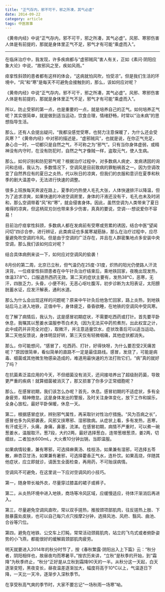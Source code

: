 ```yaml
---
title: "正气存内，邪不可干，邪之所凑，其气必虚"
date: 2014-09-22
category: article
tags: 中医故事
---
```


《黄帝内经》中说“正气存内，邪不可干，邪之所凑，其气必虚”。风邪、寒邪伤害人体是有前提的，那就是身体里正气不足，邪气才有可能“乘虚而入”。

***

在临床治疗中，我发现，许多疾病都与“虚邪贼风”害人有关，正如《素问·阴阳应象大论》中说，“故邪风之至，疾如风雨。”

痉挛性斜颈的患者都有这样的体会，“这病就怕风吹，怕受凉”。但是我们生活的环境中，“风”和“寒”是每天不可避免会接触到的，那么，该如何应对呢？

《黄帝内经》中说“正气存内，邪不可干，邪之所凑，其气必虚”。风邪、寒邪伤害人体是有前提的，那就是身体里正气不足，邪气才有可能“乘虚而入”。

所以，防止受邪的第一点，也是重要的一点，就是培养自己的正气。如何培养正气呢？其实很简单，就是做到适当运动，饮食合理，情绪舒畅，时常以“治未病”的思想指导生活。

那么，还有人会提出疑问，“我都没感觉受寒，也努力注意保暖了，为什么还会受风寒？”《黄帝内经》中对邪的描述是，“虚邪贼风”，也就是说，在你正气充足，身心合一时，一切都只是自然之气，不可称之为“邪气”。只有当你身体虚弱，或精神没有内守时，在没有防犯时，自然之气才像贼一样，盗取元气，使人生病。

那么，如何识别和防犯邪气呢？根据治疗过程中，对多数病人病史、发病诱因的询问和总结，我认为，多数情况下，空调风是目前致病的罪魁祸首之一。因为空调改变了自然界应有的夏日之炎热，代以秋日的凉爽，但我们的衣服和意识在夏季和秋季的剧大温差中，无法进行快速的调整。

很多上班族每天奔波在路上，夏季的灼热使人毛孔大张，人体快速排汗以降温，但为了追求凉爽，如果快速的冲进空调房里，身体的汗液还没有干，毛孔也未及时闭和，那么空调带着“风”和“寒”，就会侵害身体。因此，虽然空调为人类带来了夏日难得的凉爽，但这柄双刃剑也带来多少伤害，真真的要说，空调---想说爱你不容易！

目前治疗痉挛性斜颈，多数病人都在发病前有受寒或劳累的诱因，结合中医“望闻问切”四诊合参，进行辨证，此类病证也多属寒凝筋脉，那么在治疗过程中，应尽量避免吹空调的冷风。但是由于空调的广泛存在，并且在人群密集地点多安装中央空调，那么我们该如何应对呢？

结合具体病例来谈一下，如何应对空调风的偷袭！

8月份的第二周，北京已立秋，但气温仍在25度-31度，炽热的阳光仍使路人汗流浃背。一位痉挛性斜颈患者在中午针灸治疗结束后，乘地铁回家，夜晚出现发热，体温37.8℃，口服退热西药无效。第二天的症状主要有，发热38℃，恶寒，无汗，四肢乏力，头昏，小便不利，无恶心呕吐腹泻，初步诊断为太阳表证，太阳膀胱蓄水证，应发汗解表，通利水道。

那么为什么会出现这样的问题呢？原来中午针灸后他急忙回家，路上炎热，到地铁站后马上进入地铁，正值中午，身体疲乏，昏昏欲睡，在地铁的空调风中受风寒。

在了解了病情后，我认为，这是感冒初期症状，不需要吃西药或打针。首先要平卧休息，我嘱其以葱姜水温服参苓白术丸（因为无法买中药煎煮剂，出此权宜之计，此中成药并非完全对症），取微汗，并注意适量饮水，症状改善后可以适当运动。第二天他反馈说，身体明显好转，第三天仅有轻微咽痛，其他症状都消失。

那么，你可能想问，“感冒了，吃西药、打针，好得快呀，为什么要忍受2天痛苦呢？”原因很简单，看似简单的直路不一定是最佳路线。感冒，发烧了，可能是病毒、细菌或其他微生物感染造成的，难道用最快速的方法打败它们，“病”真的就好了吗？

在抗菌素泛滥应用的今天，不但细菌没有消灭，还间接培养出了超级耐药菌，导致更严重的疾病！就算细菌被消灭了，那又损害了你多少正常细胞呢？

那么，在感冒初期，我们该怎么办呢？首先，休息。感冒初期的不适症状，多有全身疲劳，精神倦怠。这是身体发出的警报，及时关注身体变化，放下工作和娱乐，全身心放松，最好平卧保暖，休息一天。

第二，根据感冒症状，辨别邪气属性，再采取针对性治疗措施。“风为百病之长”，感冒也多为风邪袭表，风邪又挟寒邪、湿邪致病。从症状上看，多有发热，恶寒，有汗或无汗，头痛，身痛，鼻塞，流涕。在感冒初期，病情不严重时，可以煮一碗葱姜水，温服取汗。葱7段，大约2两，最好选择葱白，连带葱根葱须，姜2两，切细丝，二者加水600mL，大火煮10分钟出锅，当即温服。

如果病情较重，兼有寒邪，可选择麻黄汤、桂枝汤，如果兼有湿邪，可选择五苓散，麻杏苡甘汤，如果兼有暑邪，可选择藿香正气水，连朴饮。如果高烧，伴随其他症状，应立即就诊，请医生全面检查，再用药，不可贻误病情。

空调风不可避免，在这里说一下应对空调风的小技巧。

第一，随身带长袖外衣，尽量穿过膝盖的裙子或裤子。

第二，从炎热环境中进入地铁，商场等冷风区域，应缓慢适应，待体汗渐消后再进入。

第三，尽量避免空调风直吹，常以双手搓热，推按颈项部肌肉，往反搓热上肢、下肢暴露处皮肤，也可以自己每穴点穴按摩2分钟，选择风池、风府、翳风、曲池、合谷等穴位。

第四，避免在地铁、公交车上打盹，常常活动颈肩肌肉，站立的飞鸟式或者俯卧姿势的小飞燕，都能很好的缓解肩颈部肌肉疲劳。

明天就要进入2014年的秋分时节了，按《春秋繁露·阴阳出入上下篇》云：“秋分者，阴阳相伴也，故昼夜均而寒暑平。”按农历来讲，“立秋”是秋季的开始，到“霜降”为秋季终止，“秋分“正好是从立秋到霜降90天的一半。从秋分这一天起，白天逐渐变短，黑夜变长，昼夜温差逐渐加大，幅度将高于10℃以上，气温逐日下降，一天比一天冷，逐渐步入深秋季节。

在享受秋高气爽的季节时，大家不要忘记“一场秋雨一场寒”呦。
